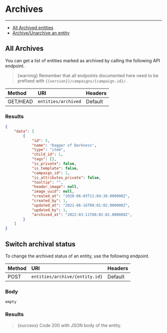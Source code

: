 # Archives

---

- [All Archived entities](#all-archives)
- [Archive/Unarchive an entity](#switch-archive)

<a name="all-archives"></a>
## All Archives

You can get a list of entities marked as archived by calling the following API endpoint.

> {warning} Remember that all endpoints documented here need to be prefixed with `{{version}}/campaigns/{campaign.id}/`.


| Method | URI | Headers |
| :- |   :-   |  :-  |
| GET/HEAD | `entities/archived` | Default |

### Results
```json
{
    "data": [
        {
            "id": 5,
            "name": "Dagger of Darkness",
            "type": "item",
            "child_id": 1,
            "tags": [],
            "is_private": false,
            "is_template": false,
            "campaign_id": 1,
            "is_attributes_private": false,
            "tooltip": "",
            "header_image": null,
            "image_uuid": null,
            "created_at": "2020-06-03T11:04:30.000000Z",
            "created_by": 1,
            "updated_at": "2021-06-16T08:01:02.000000Z",
            "updated_by": 1,
            "archived_at": "2022-03-11T08:02:02.000000Z",
        }
    ]
}
```


<a name="switch-archive"></a>
## Switch archival status

To change the archived status of an entity, use the following endpoint.

| Method | URI | Headers |
| :- |   :-   |  :-  |
| POST | `entities/archive/{entity.id}` | Default |

### Body

`empty`


### Results

> {success} Code 200 with JSON body of the entity.


